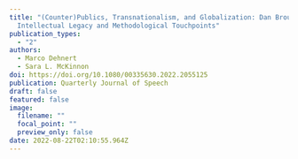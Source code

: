 ```yaml
---
title: "(Counter)Publics, Transnationalism, and Globalization: Dan Brouwer's
  Intellectual Legacy and Methodological Touchpoints"
publication_types:
  - "2"
authors:
  - Marco Dehnert
  - Sara L. McKinnon
doi: https://doi.org/10.1080/00335630.2022.2055125
publication: Quarterly Journal of Speech
draft: false
featured: false
image:
  filename: ""
  focal_point: ""
  preview_only: false
date: 2022-08-22T02:10:55.964Z
---
```

